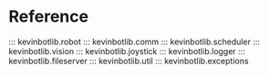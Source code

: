 # Reference

<!-- ::: kevinbotlib.core
::: kevinbotlib.eyes
::: kevinbotlib.xbee
::: kevinbotlib.enums
::: kevinbotlib.models
::: kevinbotlib.exceptions
::: kevinbotlib.config
::: kevinbotlib.server -->
::: kevinbotlib.robot
::: kevinbotlib.comm
::: kevinbotlib.scheduler
::: kevinbotlib.vision
::: kevinbotlib.joystick
::: kevinbotlib.logger
::: kevinbotlib.fileserver
::: kevinbotlib.util
::: kevinbotlib.exceptions